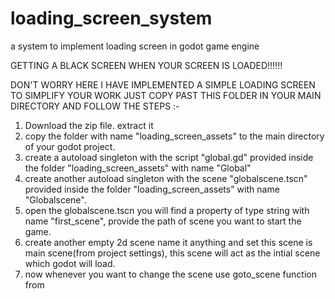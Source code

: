 # loading_screen_system
a system to implement loading screen in godot game engine

GETTING A BLACK SCREEN WHEN YOUR SCREEN IS LOADED!!!!!!

DON'T WORRY HERE I HAVE IMPLEMENTED A SIMPLE LOADING SCREEN TO SIMPLIFY YOUR WORK
JUST COPY PAST THIS FOLDER IN YOUR MAIN DIRECTORY AND FOLLOW THE STEPS :-



1) Download the zip file. extract it 
2) copy the folder with name "loading_screen_assets" to the main directory of your godot project.
3) create a autoload singleton with the script "global.gd" provided inside the folder "loading_screen_assets" with name "Global"
4) create another autoload singleton with the scene "globalscene.tscn" provided inside the folder "loading_screen_assets" with name "Globalscene".
5) open the globalscene.tscn you will find a property of type string with name "first_scene", provide the path of scene you want to start the game.   
6) create another empty 2d scene name it anything and set this scene is main scene(from project settings), this scene will act as the intial scene which godot will load.
7) now whenever you want to change the scene use goto_scene function from
